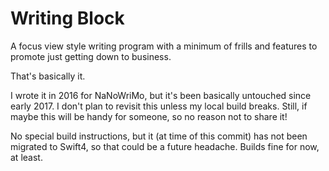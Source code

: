 # Writing Block

A focus view style writing program with a minimum of frills and features to promote just getting down to business.

That's basically it.

I wrote it in 2016 for NaNoWriMo, but it's been basically untouched since early 2017. I don't plan to revisit this unless my local build breaks. Still, if maybe this will be handy for someone, so no reason not to share it!

No special build instructions, but it (at time of this commit) has not been migrated to Swift4, so that could be a future headache. Builds fine for now, at least.

